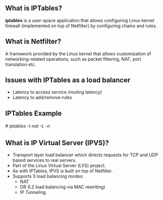 ## What is IPTables?
__iptables__ is a user-space application that allows configuring Linux kernel firewall (implemented on top of Netfilter) by configuring chains and rules.
## What is Netfilter? 
A framework provided by the Linux kernel that allows customization of networking-related operations, such as packet filtering, NAT, port translation etc.
## Issues with IPTables as a load balancer
* Latency to access service (routing latency)
* Latency to add/remove rules
## IPTables Example

###### # iptables -t nat -L -n

## What is IP Virtual Server (IPVS)?

* Transport layer load balancer which directs requests for TCP and UDP based services to real servers.
* Part of the Linux Virtual Server (LVS) project.
* As with IPTables, IPVS is built on top of Netfilter.
* Supports 3 load balancing modes: 
  - NAT
  - DR (L2 load balancing via MAC rewriting)
  - IP Tunneling

